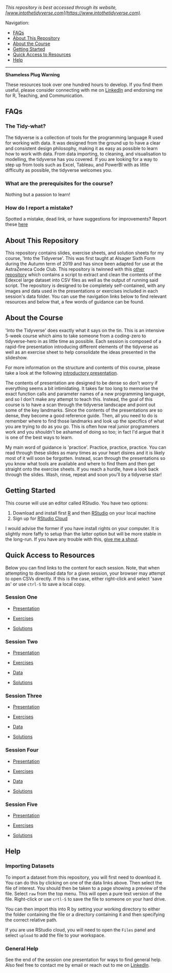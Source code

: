 _This repository is best accessed through its website, [www.intothetidyverse.com](https://www.intothetidyverse.com)._

Navigation:

* [FAQs](#faqs)
* [About This Repository](#about-this-repository)
* [About the Course](#about-the-course)
* [Getting Started](#about-the-course)
* [Quick Access to Resources](#quick-access-to-resources)
* [Help](#help)

***

**Shameless Plug Warning**

These resources took over one hundred hours to develop. If you find them useful, please consider connecting with me on [LinkedIn](https://www.linkedin.com/in/tim-hargreaves/) and endorsing me for R, Teaching, and Communication.

## FAQs

### The Tidy-what?

The tidyverse is a collection of tools for the programming language R used for working with data. It was designed from the ground up to have a clear and consistent design philosophy, making it as easy as possible to learn how to work with data. From data importing, to cleaning, and visualisation to modelling, the tidyverse has you covered. If you are looking for a way to step up from tools such as Excel, Tableau, and PowerBI with as little difficulty as possible, the tidyverse welcomes you.

### What are the prerequisites for the course?

Nothing but a passion to learn!

### How do I report a mistake?

Spotted a mistake, dead link, or have suggestions for improvements? Report these [here](https://github.com/THargreaves/into-the-tidyverse/issues/new)

## About This Repository

This repository contains slides, exercise sheets, and solution sheets for my course, 'Into the Tidyverse'. This was first taught at Alsager Sixth Form during the Autumn term of 2019 and has since been adapted for use at the AstraZeneca Code Club. This repository is twinned with this [other repository](https://github.com/THargreaves/edexcel-large-dataset-extractor) which contains a script to extract and clean the contents of the Edexcel large dataset into CSV files as well as the output of running said script. The repository is designed to be completely self-contained, with any images and data used in the presentations or exercises included in each session's data folder. You can use the navigation links below to find relevant resources and below that, a few words of guidance can be found.

## About the Course

'Into the Tidyverse' does exactly what it says on the tin. This is an intensive 5-week course which aims to take someone from a coding-zero to tidyverse-hero in as little time as possible. Each session is composed of a rapid-fire presentation introducing different elements of the tidyverse as well as an exercise sheet to help consolidate the ideas presented in the slideshow.

For more information on the structure and contents of this course, please take a look at the following [introductory presentation](https://github.com/THargreaves/into-the-tidyverse/raw/master/Course%20Summary.pptx).

The contents of presentation are designed to be dense so don't worry if everything seems a bit intimidating. It takes far too long to memorise the exact function calls and parameter names of a new programming language, and so I don't make any attempt to teach this. Instead, the goal of this course is to have a scan through the tidyverse landscape and point out some of the key landmarks. Since the contents of the presentations are so dense, they become a good reference guide. Then, all you need to do is remember where to find those landmarks and look up the specifics of what you are trying to do as you go. This is often how real junior programmers work and you shouldn't be ashamed of doing so too; in fact I'd argue that it is one of the best ways to learn.

My main word of guidance is 'practice'. Practice, practice, practice. You can read through these slides as many times as your heart disires and it is likely most of it will soon be forgotten. Instead, scan through the presentations so you know what tools are available and where to find them and then get straight onto the exercise sheets. If you reach a hurdle, have a look back through the slides. Wash, rinse, repeat and soon you'll by a tidyverse star!

## Getting Started

This course will use an editor called RStudio. You have two options:

1. Download and install first [R](https://www.r-project.org/) and then [RStudio](https://rstudio.com/) on your local machine
2. Sign up for [RStudio Cloud](https://rstudio.cloud/)

I would advise the former if you have install rights on your computer. It is slightly more faffy to setup than the latter option but will be more stable in the long-run. If you have any trouble with this, [give me a shout](#general-help).

## Quick Access to Resources

Below you can find links to the content for each session. Note, that when attempting to download data for a given session, your browser may attempt to open CSVs directly. If this is the case, either right-click and select 'save as' or use `ctrl-S` to save a local copy.

### Session One

* [Presentation](https://thargreaves.github.io/into-the-tidyverse/resources/session_one/session_one_presentation.html)

* [Exercises](https://thargreaves.github.io/into-the-tidyverse/resources/session_one/session_one_exercises.nb.html#/)

* [Solutions](https://thargreaves.github.io/into-the-tidyverse/resources/session_one/session_one_solutions.nb.html#/)

### Session Two

* [Presentation](https://thargreaves.github.io/into-the-tidyverse/resources/session_two/session_two_presentation.html)

* [Exercises](https://thargreaves.github.io/into-the-tidyverse/resources/session_two/session_two_exercises.nb.html#/)

* [Data](https://github.com/THargreaves/into-the-tidyverse/tree/master/resources/session_two/data)

* [Solutions](https://thargreaves.github.io/into-the-tidyverse/resources/session_two/session_two_solutions.nb.html#/)

### Session Three

* [Presentation](https://thargreaves.github.io/into-the-tidyverse/resources/session_three/session_three_presentation.html)

* [Exercises](https://thargreaves.github.io/into-the-tidyverse/resources/session_three/session_three_exercises.nb.html#/)

* [Data](https://github.com/THargreaves/into-the-tidyverse/tree/master/resources/session_three/data)

* [Solutions](https://thargreaves.github.io/into-the-tidyverse/resources/session_three/session_three_solutions.nb.html#/)

### Session Four

* [Presentation](https://thargreaves.github.io/into-the-tidyverse/resources/session_four/session_four_presentation.html)

* [Exercises](https://thargreaves.github.io/into-the-tidyverse/resources/session_four/session_four_exercises.nb.html#/)

* [Data](https://github.com/THargreaves/into-the-tidyverse/tree/master/resources/session_four/data)

* [Solutions](https://thargreaves.github.io/into-the-tidyverse/resources/session_four/session_four_solutions.nb.html#/)

### Session Five

* [Presentation](https://thargreaves.github.io/into-the-tidyverse/resources/session_five/session_five_presentation.html)

* [Exercises](https://thargreaves.github.io/into-the-tidyverse/resources/session_five/session_five_exercises.nb.html#/)

* [Solutions](https://thargreaves.github.io/into-the-tidyverse/resources/session_five/session_five_solutions.nb.html#/)

## Help

### Importing Datasets

To import a dataset from this repository, you will first need to download it. You can do this by clicking on one of the data links above. Then select the file of interest. You should then be taken to a page showing a preview of the file. Select `raw` from the top menu. This will open a pure text version of the file. Right-click or use `crtl-S` to save the file to someone on your hard drive.

You can then import this into R by setting your working directory to either the folder containing the file or a directory containing it and then specifying the correct relative path. 

If you are use RStudio cloud, you will need to open the `Files` panel and select `upload` to add the file to your workspace.

### General Help

See the end of the session one presentation for ways to find general help. Also feel free to contact me by email or reach out to me on [LinkedIn](https://www.linkedin.com/in/tim-hargreaves/).
